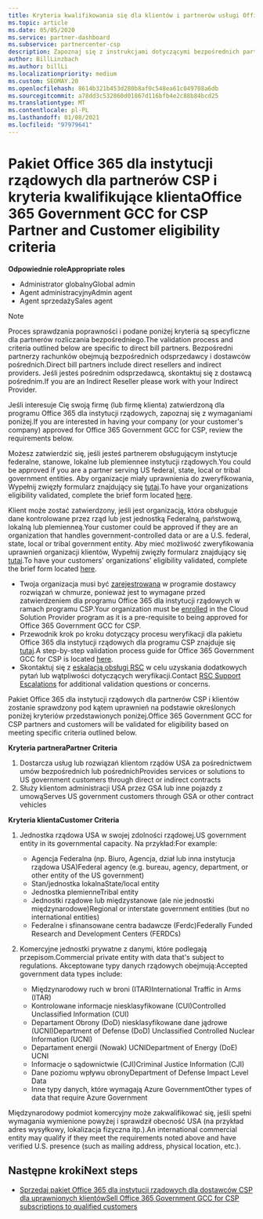 ```yaml
---
title: Kryteria kwalifikowania się dla klientów i partnerów usługi Office 365 Government GCC
ms.topic: article
ms.date: 05/05/2020
ms.service: partner-dashboard
ms.subservice: partnercenter-csp
description: Zapoznaj się z instrukcjami dotyczącymi bezpośrednich partnerów rozliczeniowych (bezpośrednich odsprzedawcach, dostawców pośrednich) w celu zweryfikowania partnerów i klientów dla programu Office 365 dla instytucji rządowych.
author: BillLinzbach
ms.author: billLi
ms.localizationpriority: medium
ms.custom: SEOMAY.20
ms.openlocfilehash: 8614b321b453d280b8af0c548ea61c049708a6db
ms.sourcegitcommit: a78dd3c532860d01867d116bfb4e2c88b84bcd25
ms.translationtype: MT
ms.contentlocale: pl-PL
ms.lasthandoff: 01/08/2021
ms.locfileid: "97979641"
---
```

# <a name="office-365-government-gcc-for-csp-partner-and-customer-eligibility-criteria"></a><span data-ttu-id="95ad5-103">Pakiet Office 365 dla instytucji rządowych dla partnerów CSP i kryteria kwalifikujące klienta</span><span class="sxs-lookup"><span data-stu-id="95ad5-103">Office 365 Government GCC for CSP Partner and Customer eligibility criteria</span></span> 

<span data-ttu-id="95ad5-104">**Odpowiednie role**</span><span class="sxs-lookup"><span data-stu-id="95ad5-104">**Appropriate roles**</span></span>

- <span data-ttu-id="95ad5-105">Administrator globalny</span><span class="sxs-lookup"><span data-stu-id="95ad5-105">Global admin</span></span>
- <span data-ttu-id="95ad5-106">Agent administracyjny</span><span class="sxs-lookup"><span data-stu-id="95ad5-106">Admin agent</span></span>
- <span data-ttu-id="95ad5-107">Agent sprzedaży</span><span class="sxs-lookup"><span data-stu-id="95ad5-107">Sales agent</span></span>

>[!NOTE]
><span data-ttu-id="95ad5-108">Proces sprawdzania poprawności i podane poniżej kryteria są specyficzne dla partnerów rozliczania bezpośredniego.</span><span class="sxs-lookup"><span data-stu-id="95ad5-108">The validation process and criteria outlined below are specific to direct bill partners.</span></span> <span data-ttu-id="95ad5-109">Bezpośredni partnerzy rachunków obejmują bezpośrednich odsprzedawcy i dostawców pośrednich.</span><span class="sxs-lookup"><span data-stu-id="95ad5-109">Direct bill partners include direct resellers and indirect providers.</span></span>  <span data-ttu-id="95ad5-110">Jeśli jesteś pośrednim odsprzedawcą, skontaktuj się z dostawcą pośrednim.</span><span class="sxs-lookup"><span data-stu-id="95ad5-110">If you are an Indirect Reseller please work with your Indirect Provider.</span></span>

<span data-ttu-id="95ad5-111">Jeśli interesuje Cię swoją firmę (lub firmę klienta) zatwierdzoną dla programu Office 365 dla instytucji rządowych, zapoznaj się z wymaganiami poniżej.</span><span class="sxs-lookup"><span data-stu-id="95ad5-111">If you are interested in having your company (or your customer's company) approved for Office 365 Government GCC for CSP, review the requirements below.</span></span>

<span data-ttu-id="95ad5-112">Możesz zatwierdzić się, jeśli jesteś partnerem obsługującym instytucje federalne, stanowe, lokalne lub plemiennee instytucji rządowych.</span><span class="sxs-lookup"><span data-stu-id="95ad5-112">You could be approved if you are a partner serving US federal, state, local or tribal government entities.</span></span> <span data-ttu-id="95ad5-113">Aby organizacje miały uprawnienia do zweryfikowania, Wypełnij zwięzły formularz znajdujący się [tutaj](https://products.office.com/government/eligibility-validation?ReqType=CSPPartner).</span><span class="sxs-lookup"><span data-stu-id="95ad5-113">To have your organizations eligibility validated, complete the brief form located [here](https://products.office.com/government/eligibility-validation?ReqType=CSPPartner).</span></span>

<span data-ttu-id="95ad5-114">Klient może zostać zatwierdzony, jeśli jest organizacją, która obsługuje dane kontrolowane przez rząd lub jest jednostką Federalną, państwową, lokalną lub plemienneą.</span><span class="sxs-lookup"><span data-stu-id="95ad5-114">Your customer could be approved if they are an organization that handles government-controlled data or are a U.S. federal, state, local or tribal government entity.</span></span> <span data-ttu-id="95ad5-115">Aby mieć możliwość zweryfikowania uprawnień organizacji klientów, Wypełnij zwięzły formularz znajdujący się [tutaj](https://products.office.com/government/eligibility-validation?ReqType=CSPCustomer).</span><span class="sxs-lookup"><span data-stu-id="95ad5-115">To have your customers' organizations' eligibility validated, complete the brief form located [here](https://products.office.com/government/eligibility-validation?ReqType=CSPCustomer).</span></span> 

-   <span data-ttu-id="95ad5-116">Twoja organizacja musi być [zarejestrowana](https://partnercenter.microsoft.com/partner/cloud-solution-provider) w programie dostawcy rozwiązań w chmurze, ponieważ jest to wymagane przed zatwierdzeniem dla programu Office 365 dla instytucji rządowych w ramach programu CSP.</span><span class="sxs-lookup"><span data-stu-id="95ad5-116">Your organization must be [enrolled](https://partnercenter.microsoft.com/partner/cloud-solution-provider) in the Cloud Solution Provider program as it is a pre-requisite to being approved for Office 365 Government GCC for CSP.</span></span>
-   <span data-ttu-id="95ad5-117">Przewodnik krok po kroku dotyczący procesu weryfikacji dla pakietu Office 365 dla instytucji rządowych dla programu CSP znajduje się [tutaj](https://go.microsoft.com/fwlink/?linkid=2007323).</span><span class="sxs-lookup"><span data-stu-id="95ad5-117">A step-by-step validation process guide for Office 365 Government GCC for CSP is located [here](https://go.microsoft.com/fwlink/?linkid=2007323).</span></span>
-   <span data-ttu-id="95ad5-118">Skontaktuj się z [eskalacją obsługi RSC](mailto:usgcce@microsoft.com) w celu uzyskania dodatkowych pytań lub wątpliwości dotyczących weryfikacji.</span><span class="sxs-lookup"><span data-stu-id="95ad5-118">Contact [RSC Support Escalations](mailto:usgcce@microsoft.com) for additional validation questions or concerns.</span></span>

<span data-ttu-id="95ad5-119">Pakiet Office 365 dla instytucji rządowych dla partnerów CSP i klientów zostanie sprawdzony pod kątem uprawnień na podstawie określonych poniżej kryteriów przedstawionych poniżej.</span><span class="sxs-lookup"><span data-stu-id="95ad5-119">Office 365 Government GCC for CSP partners and customers will be validated for eligibility based on meeting specific criteria outlined below.</span></span>

<span data-ttu-id="95ad5-120">**Kryteria partnera**</span><span class="sxs-lookup"><span data-stu-id="95ad5-120">**Partner Criteria**</span></span>
1.  <span data-ttu-id="95ad5-121">Dostarcza usług lub rozwiązań klientom rządów USA za pośrednictwem umów bezpośrednich lub pośrednich</span><span class="sxs-lookup"><span data-stu-id="95ad5-121">Provides services or solutions to US government customers through direct or indirect contracts</span></span>
2.  <span data-ttu-id="95ad5-122">Służy klientom administracji USA przez GSA lub inne pojazdy z umową</span><span class="sxs-lookup"><span data-stu-id="95ad5-122">Serves US government customers through GSA or other contract vehicles</span></span>

<span data-ttu-id="95ad5-123">**Kryteria klienta**</span><span class="sxs-lookup"><span data-stu-id="95ad5-123">**Customer Criteria**</span></span>
1.  <span data-ttu-id="95ad5-124">Jednostka rządowa USA w swojej zdolności rządowej.</span><span class="sxs-lookup"><span data-stu-id="95ad5-124">US government entity in its governmental capacity.</span></span> <span data-ttu-id="95ad5-125">Na przykład:</span><span class="sxs-lookup"><span data-stu-id="95ad5-125">For example:</span></span>
 
    -  <span data-ttu-id="95ad5-126">Agencja Federalna (np. Biuro, Agencja, dział lub inna instytucja rządowa USA)</span><span class="sxs-lookup"><span data-stu-id="95ad5-126">Federal agency (e.g. bureau, agency, department, or other entity of the US government)</span></span>
    -   <span data-ttu-id="95ad5-127">Stan/jednostka lokalna</span><span class="sxs-lookup"><span data-stu-id="95ad5-127">State/local entity</span></span> 
    -   <span data-ttu-id="95ad5-128">Jednostka plemienne</span><span class="sxs-lookup"><span data-stu-id="95ad5-128">Tribal entity</span></span>
    -   <span data-ttu-id="95ad5-129">Jednostki rządowe lub międzystanowe (ale nie jednostki międzynarodowe)</span><span class="sxs-lookup"><span data-stu-id="95ad5-129">Regional or interstate government entities (but no international entities)</span></span>
    -   <span data-ttu-id="95ad5-130">Federalne i sfinansowane centra badawcze (Ferdc)</span><span class="sxs-lookup"><span data-stu-id="95ad5-130">Federally Funded Research and Development Centers (FERDCs)</span></span>

2.  <span data-ttu-id="95ad5-131">Komercyjne jednostki prywatne z danymi, które podlegają przepisom.</span><span class="sxs-lookup"><span data-stu-id="95ad5-131">Commercial private entity with data that's subject to regulations.</span></span> <span data-ttu-id="95ad5-132">Akceptowane typy danych rządowych obejmują:</span><span class="sxs-lookup"><span data-stu-id="95ad5-132">Accepted government data types include:</span></span> 
    -   <span data-ttu-id="95ad5-133">Międzynarodowy ruch w broni (ITAR)</span><span class="sxs-lookup"><span data-stu-id="95ad5-133">International Traffic in Arms (ITAR)</span></span>
    -   <span data-ttu-id="95ad5-134">Kontrolowane informacje niesklasyfikowane (CUI)</span><span class="sxs-lookup"><span data-stu-id="95ad5-134">Controlled Unclassified Information (CUI)</span></span>
    -   <span data-ttu-id="95ad5-135">Departament Obrony (DoD) niesklasyfikowane dane jądrowe (UCNI)</span><span class="sxs-lookup"><span data-stu-id="95ad5-135">Department of Defense (DoD) Unclassified Controlled Nuclear Information (UCNI)</span></span>
    -   <span data-ttu-id="95ad5-136">Departament energii (Nowak) UCNI</span><span class="sxs-lookup"><span data-stu-id="95ad5-136">Department of Energy (DoE) UCNI</span></span>
    -   <span data-ttu-id="95ad5-137">Informacje o sądownictwie (CJI)</span><span class="sxs-lookup"><span data-stu-id="95ad5-137">Criminal Justice Information (CJI)</span></span>
    -   <span data-ttu-id="95ad5-138">Dane poziomu wpływu obrony</span><span class="sxs-lookup"><span data-stu-id="95ad5-138">Department of Defense Impact Level Data</span></span>
    -   <span data-ttu-id="95ad5-139">Inne typy danych, które wymagają Azure Government</span><span class="sxs-lookup"><span data-stu-id="95ad5-139">Other types of data that require Azure Government</span></span>

<span data-ttu-id="95ad5-140">Międzynarodowy podmiot komercyjny może zakwalifikować się, jeśli spełni wymagania wymienione powyżej i sprawdził obecność USA (na przykład adres wysyłkowy, lokalizacja fizyczna itp.).</span><span class="sxs-lookup"><span data-stu-id="95ad5-140">An international commercial entity may qualify if they meet the requirements noted above and have verified U.S. presence (such as mailing address, physical location, etc.).</span></span>

## <a name="next-steps"></a><span data-ttu-id="95ad5-141">Następne kroki</span><span class="sxs-lookup"><span data-stu-id="95ad5-141">Next steps</span></span>

- [<span data-ttu-id="95ad5-142">Sprzedaj pakiet Office 365 dla instytucji rządowych dla dostawców CSP dla uprawnionych klientów</span><span class="sxs-lookup"><span data-stu-id="95ad5-142">Sell Office 365 Government GCC for CSP subscriptions to qualified customers</span></span>](csp-gcc-overview.md)